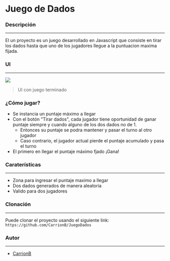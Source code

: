 # Juego de Dados

### Descripción
---

El un proyecto es un juego desarrollado en Javascript que consiste en tirar los dados hasta que uno de los jugadores llegue a la puntuacion maxima fijada.

### UI
---

![](https://imgshare.io/images/2020/06/04/Screenshot_55.png)

> UI con juego terminado

### ¿Cómo jugar?

+ Se instancia un puntaje máximo a llegar
+ Con el botón "Tirar dados", cada jugador tiene oportunidad de ganar puntaje siempre y cuando alguno de los dos dados no de 1.
  + Entonces su puntaje se podra mantener y pasar el turno al otro jugador
  + Caso contrario, el jugador actual pierde el puntaje acumulado y pasa el turno
+ El primero en llegar el puntaje máximo fjado ¡Gana!

### Caraterísticas
---

+ Zona para ingresar el puntaje maximo a llegar
+ Dos dados generados de manera aleatoria
+ Valido para dos jugadores

### Clonación
---
Puede clonar el proyecto usando el siguiente link: `https://github.com/CarrionB/JuegoDados`

### Autor
---
+ [CarrionB](https://github.com/CarrionB)
